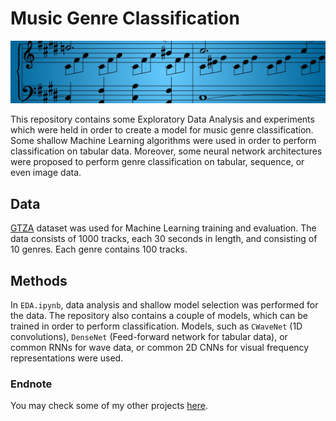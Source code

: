# Music Genre Classification
![Music](static/music.jpg)

This repository contains some Exploratory Data Analysis and experiments which were held in order to create a model for music genre classification. Some shallow Machine Learning algorithms were used in order to perform classification on tabular data. Moreover, some neural network architectures were proposed to perform genre classification on tabular, sequence, or even image data.

## Data
[GTZA](https://www.kaggle.com/andradaolteanu/gtzan-dataset-music-genre-classification) dataset was used for Machine Learning training and evaluation. The data consists of 1000 tracks, each 30 seconds in length, and consisting of 10 genres. Each genre contains 100 tracks.

## Methods
In `EDA.ipynb`, data analysis and shallow model selection was performed for the data. The repository also contains a couple of models, which can be trained in order to perform classification. Models, such as `CWaveNet` (1D convolutions), `DenseNet` (Feed-forward network for tabular data), or common RNNs for wave data, or common 2D CNNs for visual frequency representations were used.


### Endnote
You may check some of my other projects [here](https://wprazuch.github.io/).
